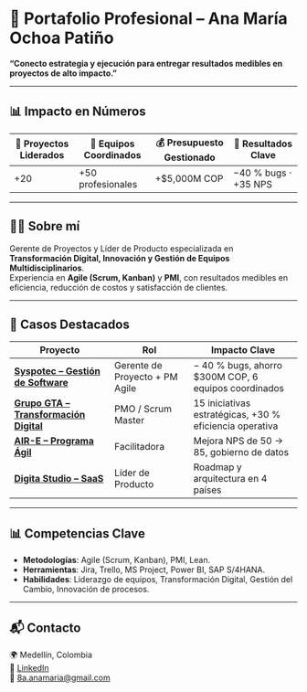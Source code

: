# 🌟 Portafolio Profesional – Ana María Ochoa Patiño  

**“Conecto estrategia y ejecución para entregar resultados medibles en proyectos de alto impacto.”**  

---

## 📊 Impacto en Números  

| 🚀 Proyectos Liderados | 👥 Equipos Coordinados | 💰 Presupuesto Gestionado | 🎯 Resultados Clave |
|------------------------|------------------------|---------------------------|---------------------|
| +20                    | +50 profesionales      | +$5,000M COP              | −40 % bugs · +35 NPS |

---

## 👩‍💼 Sobre mí  
Gerente de Proyectos y Líder de Producto especializada en **Transformación Digital, Innovación y Gestión de Equipos Multidisciplinarios**.  
Experiencia en **Agile (Scrum, Kanban)** y **PMI**, con resultados medibles en eficiencia, reducción de costos y satisfacción de clientes.  

---

## 🚀 Casos Destacados  

| Proyecto | Rol | Impacto Clave |
|----------|-----|----------------|
| [**Syspotec – Gestión de Software**](../Portfolio-Gestion-Software-Syspotec) | Gerente de Proyecto + PM Agile | − 40 % bugs, ahorro $300M COP, 6 equipos coordinados |
| [**Grupo GTA – Transformación Digital**](../Consultoria-Transformacion-Digital-GTA) | PMO / Scrum Master | 15 iniciativas estratégicas, +30 % eficiencia operativa |
| [**AIR-E – Programa Ágil**](#) | Facilitadora | Mejora NPS de 50 → 85, gobierno de datos |
| [**Digita Studio – SaaS**](#) | Líder de Producto | Roadmap y arquitectura en 4 países |

---

## 📊 Competencias Clave  
- **Metodologías**: Agile (Scrum, Kanban), PMI, Lean.  
- **Herramientas**: Jira, Trello, MS Project, Power BI, SAP S/4HANA.  
- **Habilidades**: Liderazgo de equipos, Transformación Digital, Gestión del Cambio, Innovación de procesos.  

---

## 📬 Contacto  
🌍 Medellín, Colombia  
🔗 [LinkedIn](https://www.linkedin.com/in/8aanamaria/)  
📧 8a.anamaria@gmail.com  
